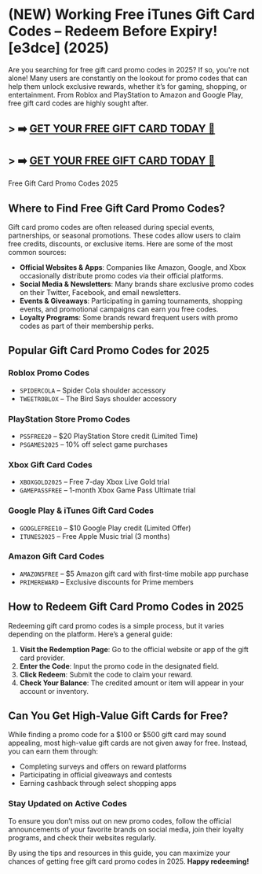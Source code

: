 # (NEW) Working Free iTunes Gift Card Codes – Redeem Before Expiry! [e3dce] (2025)
Are you searching for free gift card promo codes in 2025? If so, you're not alone! Many users are constantly on the lookout for promo codes that can help them unlock exclusive rewards, whether it’s for gaming, shopping, or entertainment. From Roblox and PlayStation to Amazon and Google Play, free gift card codes are highly sought after.

## > ➡️ [GET YOUR FREE GIFT CARD TODAY 🎁](https://www.apkhub.site/)  
## > ➡️ [GET YOUR FREE GIFT CARD TODAY 🎁](https://www.apkhub.site/)  

Free Gift Card Promo Codes 2025

## Where to Find Free Gift Card Promo Codes?
Gift card promo codes are often released during special events, partnerships, or seasonal promotions. These codes allow users to claim free credits, discounts, or exclusive items. Here are some of the most common sources:

- **Official Websites & Apps**: Companies like Amazon, Google, and Xbox occasionally distribute promo codes via their official platforms.
- **Social Media & Newsletters**: Many brands share exclusive promo codes on their Twitter, Facebook, and email newsletters.
- **Events & Giveaways**: Participating in gaming tournaments, shopping events, and promotional campaigns can earn you free codes.
- **Loyalty Programs**: Some brands reward frequent users with promo codes as part of their membership perks.

## Popular Gift Card Promo Codes for 2025

### **Roblox Promo Codes**
- `SPIDERCOLA` – Spider Cola shoulder accessory
- `TWEETROBLOX` – The Bird Says shoulder accessory

### **PlayStation Store Promo Codes**
- `PS5FREE20` – $20 PlayStation Store credit (Limited Time)
- `PSGAMES2025` – 10% off select game purchases

### **Xbox Gift Card Codes**
- `XBOXGOLD2025` – Free 7-day Xbox Live Gold trial
- `GAMEPASSFREE` – 1-month Xbox Game Pass Ultimate trial

### **Google Play & iTunes Gift Card Codes**
- `GOOGLEFREE10` – $10 Google Play credit (Limited Offer)
- `ITUNES2025` – Free Apple Music trial (3 months)

### **Amazon Gift Card Codes**
- `AMAZON5FREE` – $5 Amazon gift card with first-time mobile app purchase
- `PRIMEREWARD` – Exclusive discounts for Prime members

## How to Redeem Gift Card Promo Codes in 2025
Redeeming gift card promo codes is a simple process, but it varies depending on the platform. Here’s a general guide:

1. **Visit the Redemption Page**: Go to the official website or app of the gift card provider.
2. **Enter the Code**: Input the promo code in the designated field.
3. **Click Redeem**: Submit the code to claim your reward.
4. **Check Your Balance**: The credited amount or item will appear in your account or inventory.

## Can You Get High-Value Gift Cards for Free?
While finding a promo code for a $100 or $500 gift card may sound appealing, most high-value gift cards are not given away for free. Instead, you can earn them through:

- Completing surveys and offers on reward platforms
- Participating in official giveaways and contests
- Earning cashback through select shopping apps

### Stay Updated on Active Codes
To ensure you don’t miss out on new promo codes, follow the official announcements of your favorite brands on social media, join their loyalty programs, and check their websites regularly.

By using the tips and resources in this guide, you can maximize your chances of getting free gift card promo codes in 2025. **Happy redeeming!**


